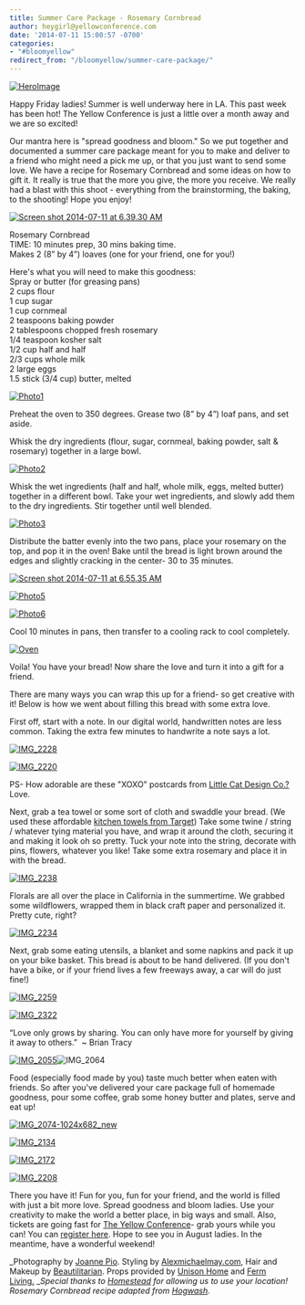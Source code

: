 ```yaml
---
title: Summer Care Package - Rosemary Cornbread
author: heygirl@yellowconference.com
date: '2014-07-11 15:00:57 -0700'
categories:
- "#bloomyellow"
redirect_from: "/bloomyellow/summer-care-package/"
---
```


[![HeroImage](https://yellow-blog-images.imgix.net/2014/07/HeroImage.jpg)](https://yellow-blog-images.imgix.net/2014/07/HeroImage.jpg)

Happy Friday ladies! Summer is well underway here in LA. This past week has been hot! The Yellow Conference is just a little over a month away and we are so excited!

Our mantra here is "spread goodness and bloom." So we put together and documented a summer care package meant for you to make and deliver to a friend who might need a pick me up, or that you just want to send some love. We have a recipe for Rosemary Cornbread and some ideas on how to gift it. It really is true that the more you give, the more you receive. We really had a blast with this shoot - everything from the brainstorming, the baking, to the shooting! Hope you enjoy!

[![Screen shot 2014-07-11 at 6.39.30 AM](https://yellow-blog-images.imgix.net/2014/07/Screen-shot-2014-07-11-at-6.39.30-AM.png)](https://yellow-blog-images.imgix.net/2014/07/Screen-shot-2014-07-11-at-6.39.30-AM.png)

Rosemary Cornbread  
TIME: 10 minutes prep, 30 mins baking time.  
Makes 2 (8” by 4”) loaves (one for your friend, one for you!)

Here's what you will need to make this goodness:  
Spray or butter (for greasing pans)  
2 cups flour  
1 cup sugar  
1 cup cornmeal  
2 teaspoons baking powder  
2 tablespoons chopped fresh rosemary  
1/4 teaspoon kosher salt  
1/2 cup half and half  
2/3 cups whole milk  
2 large eggs  
1.5 stick (3/4 cup) butter, melted

[![Photo1](https://yellow-blog-images.imgix.net/2014/07/Photo1.jpg)](https://yellow-blog-images.imgix.net/2014/07/Photo1.jpg)

Preheat the oven to 350 degrees. Grease two (8” by 4”) loaf pans, and set aside.

Whisk the dry ingredients (flour, sugar, cornmeal, baking powder, salt & rosemary) together in a large bowl.

[![Photo2](https://yellow-blog-images.imgix.net/2014/07/Photo2.jpg)](https://yellow-blog-images.imgix.net/2014/07/Photo2.jpg)

Whisk the wet ingredients (half and half, whole milk, eggs, melted butter) together in a different bowl. Take your wet ingredients, and slowly add them to the dry ingredients. Stir together until well blended.

[![Photo3](https://yellow-blog-images.imgix.net/2014/07/Photo3.jpg)](https://yellow-blog-images.imgix.net/2014/07/Photo3.jpg)

Distribute the batter evenly into the two pans, place your rosemary on the top, and pop it in the oven! Bake until the bread is light brown around the edges and slightly cracking in the center- 30 to 35 minutes.

[![Screen shot 2014-07-11 at 6.55.35 AM](https://yellow-blog-images.imgix.net/2014/07/Screen-shot-2014-07-11-at-6.55.35-AM.png)](https://yellow-blog-images.imgix.net/2014/07/Screen-shot-2014-07-11-at-6.55.35-AM.png)

[![Photo5](https://yellow-blog-images.imgix.net/2014/07/Photo5.jpg)](https://yellow-blog-images.imgix.net/2014/07/Photo5.jpg)

[![Photo6](https://yellow-blog-images.imgix.net/2014/07/Photo6.jpg)](https://yellow-blog-images.imgix.net/2014/07/Photo6.jpg)

Cool 10 minutes in pans, then transfer to a cooling rack to cool completely.

[![Oven](https://yellow-blog-images.imgix.net/2014/07/Oven.jpg)](https://yellow-blog-images.imgix.net/2014/07/Oven.jpg)

Voila! You have your bread! Now share the love and turn it into a gift for a friend.

There are many ways you can wrap this up for a friend- so get creative with it! Below is how we went about filling this bread with some extra love.

First off, start with a note. In our digital world, handwritten notes are less common. Taking the extra few minutes to handwrite a note says a lot.

[![IMG_2228](https://yellow-blog-images.imgix.net/2014/07/IMG_2228.jpg)](https://yellow-blog-images.imgix.net/2014/07/IMG_2228.jpg)

[![IMG_2220](https://yellow-blog-images.imgix.net/2014/07/IMG_2220-1024x682.jpg)](https://yellow-blog-images.imgix.net/2014/07/IMG_2220.jpg)

PS- How adorable are these "XOXO" postcards from [Little Cat Design Co.?](http://www.littlecatdesigncoblog.com/) Love.

Next, grab a tea towel or some sort of cloth and swaddle your bread. (We used these affordable [kitchen towels from Target](http://www.target.com/p/room-essentials-kitchen-towels-4-pk-white/-/A-14441629)) Take some twine / string / whatever tying material you have, and wrap it around the cloth, securing it and making it look oh so pretty. Tuck your note into the string, decorate with pins, flowers, whatever you like! Take some extra rosemary and place it in with the bread.

[![IMG_2238](https://yellow-blog-images.imgix.net/2014/07/IMG_2238.jpg)](https://yellow-blog-images.imgix.net/2014/07/IMG_2238.jpg)

Florals are all over the place in California in the summertime. We grabbed some wildflowers, wrapped them in black craft paper and personalized it. Pretty cute, right?

[![IMG_2234](https://yellow-blog-images.imgix.net/2014/07/IMG_2234.jpg)](https://yellow-blog-images.imgix.net/2014/07/IMG_2234.jpg)

Next, grab some eating utensils, a blanket and some napkins and pack it up on your bike basket. This bread is about to be hand delivered. (If you don't have a bike, or if your friend lives a few freeways away, a car will do just fine!)

[![IMG_2259](https://yellow-blog-images.imgix.net/2014/07/IMG_2259.jpg)](https://yellow-blog-images.imgix.net/2014/07/IMG_2259.jpg)

[![IMG_2322](https://yellow-blog-images.imgix.net/2014/07/IMG_2322.jpg)](https://yellow-blog-images.imgix.net/2014/07/IMG_2322.jpg)

“Love only grows by sharing. You can only have more for yourself by giving it away to others.”  ~ Brian Tracy

[![IMG_2055](https://yellow-blog-images.imgix.net/2014/07/IMG_2055-682x1024.jpg)](https://yellow-blog-images.imgix.net/2014/07/IMG_2055.jpg)![IMG_2064](https://yellow-blog-images.imgix.net/2014/07/IMG_2064-682x1024.jpg)

Food (especially food made by you) taste much better when eaten with friends. So after you've delivered your care package full of homemade goodness, pour some coffee, grab some honey butter and plates, serve and eat up!

[![IMG_2074-1024x682_new](https://yellow-blog-images.imgix.net/2014/07/IMG_2074-1024x682_new.jpg)](https://yellow-blog-images.imgix.net/2014/07/IMG_2074-1024x682_new.jpg)

[![IMG_2134](https://yellow-blog-images.imgix.net/2014/07/IMG_2134-1024x682.jpg)](https://yellow-blog-images.imgix.net/2014/07/IMG_2134.jpg)

[![IMG_2172](https://yellow-blog-images.imgix.net/2014/07/IMG_2172.jpg)](https://yellow-blog-images.imgix.net/2014/07/IMG_2172.jpg)

[![IMG_2208](https://yellow-blog-images.imgix.net/2014/07/IMG_2208.jpg)](https://yellow-blog-images.imgix.net/2014/07/IMG_2208.jpg)

There you have it! Fun for you, fun for your friend, and the world is filled with just a bit more love. Spread goodness and bloom ladies. Use your creativity to make the world a better place, in big ways and small. Also, tickets are going fast for [The Yellow Conference](https://ti.to/yellowconference/the-yellow-conference)- grab yours while you can! You can [r](https://ti.to/yellowconference/the-yellow-conference)[egister here](https://ti.to/yellowconference/the-yellow-conference). Hope to see you in August ladies. In the meantime, have a wonderful weekend!

_Photography by [Joanne Pio](http://joannepioblog.com/). Styling by [Alexmichaelmay.com](http://alexmichaelmay.wix.com/alexmichaelmay), Hair and Makeup by [Beautilitarian](http://www.beautilitarian.com/). Props provided by [Unison Home](http://www.fermliving.com/webshop/shop/spring-collection-2014.aspx) and [Ferm Living.](http://www.fermliving.com/webshop/shop/spring-collection-2014.aspx) __Special thanks to [Homestead](http://www.homesteadca.com/) for allowing us to use your location! Rosemary Cornbread recipe adapted from [Hogwash](http://jessthomson.wordpress.com/2011/08/10/why-we-eat/)._
